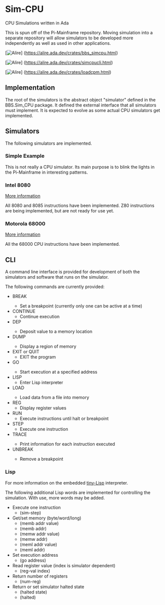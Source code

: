 # Sim-CPU
CPU Simulations written in Ada

This is spun off of the Pi-Mainframe repository.  Moving simulation into
a separate repository will allow simulators to be developed more independently
as well as used in other applications.

[![Alire](https://img.shields.io/endpoint?url=https://alire.ada.dev/badges/bbs_simcpu.json)]
(https://alire.ada.dev/crates/bbs_simcpu.html)


[![Alire](https://img.shields.io/endpoint?url=https://alire.ada.dev/badges/simcpucli.json)]
(https://alire.ada.dev/crates/simcpucli.html)


[![Alire](https://img.shields.io/endpoint?url=https://alire.ada.dev/badges/loadcpm.json)]
(https://alire.ada.dev/crates/loadcpm.html)


## Implementation
The root of the simulators is the abstract object "simulator" defined in the
BBS.Sim_CPU package.  It defined the external interface that all simulators
must implement.  It is expected to evolve as some actual CPU simulators get
implemented.

## Simulators
The following simulators are implemented.

### Simple Example
This is not really a CPU simulator.  Its main purpose is to blink the lights
in the Pi-Mainframe in interesting patterns.

### Intel 8080
[More information](https://github.com/BrentSeidel/Sim-CPU/tree/main/src/i8080/README.md)

All 8080 and 8085 instructions have been implemented.  Z80 instructions are
being implemented, but are not ready for use yet.

### Motorola 68000
[More information](https://github.com/BrentSeidel/Sim-CPU/tree/main/src/m68000/README.md)

All the 68000 CPU instructions have been implemented.

## CLI
A command line interface is provided for development of both the simulators
and software that runs on the simulator.

The following commands are currently provided:
-  BREAK <addr>
    -    Set a breakpoint (currently only one can be active at a time)
-  CONTINUE
    -    Continue execution
-  DEP <addr> <value>
    -    Deposit value to a memory location
-  DUMP <addr>
    -    Display a region of memory
-  EXIT or QUIT
    -    EXIT the program
-  GO <addr>
    -    Start execution at a specified address
-  LISP
    -    Enter Lisp interpreter
-  LOAD <filename>
    -    Load data from a file into memory
-  REG
    -    Display register values
-  RUN
    -    Execute instructions until halt or breakpoint
-  STEP
    -    Execute one instruction
-  TRACE <level>
    -    Print information for each instruction executed
-  UNBREAK <addr>
    -    Remove a breakpoint

### Lisp
For more information on the embedded [tiny-Lisp](https://github.com/BrentSeidel/Ada-Lisp)
interpreter.

The following additional Lisp words are implemented for controlling the
simulation.  With use, more words may be added.
-  Execute one instruction
    -  (sim-step)
-  Get/set memory (byte/word/long)
    -  (memb addr value)
    -  (memb addr)
    -  (memw addr value)
    -  (memw addr)
    -  (meml addr value)
    -  (meml addr)
-  Set execution address
    -  (go address)
-  Read register value (index is simulator dependent)
    -  (reg-val index)
-  Return number of registers
    -  (num-reg)
-  Return or set simulator halted state
    -  (halted state)
    -  (halted)
